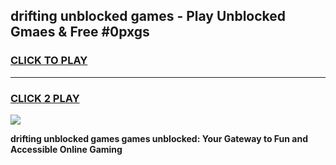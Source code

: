 
## drifting unblocked games - Play Unblocked Gmaes & Free #0pxgs
<h3>
<a href="https://news.freeplayer.one?title=drifting_unblocked_games&ref=24F">CLICK TO PLAY</a></h3>
<hr>

<h3>
<a href="https://news.freeplayer.one?title=drifting_unblocked_games&ref=24F">CLICK 2 PLAY</a>
  
</h3>

<a href="https://news.freeplayer.one?title=drifting_unblocked_games&ref=24F/"><img src="https://clearcache.store/games.png"></a>


**drifting unblocked games games unblocked: Your Gateway to Fun and Accessible Online Gaming**
